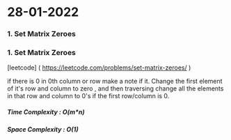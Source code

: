 #  28-01-2022

### 1. Set Matrix Zeroes 


### 1. Set Matrix Zeroes 
       
   [leetcode] ( https://leetcode.com/problems/set-matrix-zeroes/ )
       
   if there is 0 in 0th column or row make a note if it.
   Change the first element of it's row and column to zero , and then traversing change all the elements in that row and column to 0's if the first row/column is 0.

   ##### Time Complexity : O(m*n)
   ##### Space Complexity : O(1)
